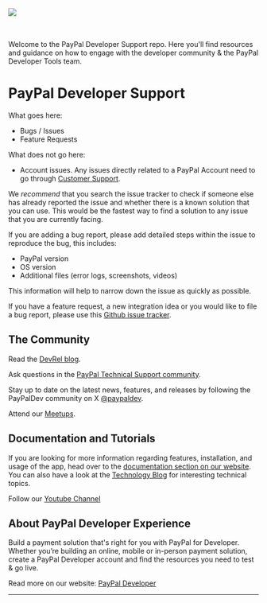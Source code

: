 <a href="https://developer.paypal.com/home">
<img src="https://www.paypalobjects.com/paypal-ui/logos/svg/paypal-developer.svg" /></a><br/><br/><br/>

Welcome to the PayPal Developer Support repo. Here you'll find resources and guidance on how to engage with the developer community & the PayPal Developer Tools team. 

# PayPal Developer Support

What goes here: 
- Bugs / Issues
- Feature Requests

What does not go here:
- Account issues. Any issues directly related to a PayPal Account need to go through [Customer Support](https://www.paypal.com/us/smarthelp/contact-us).

We _recommend_ that you search the issue tracker to check if someone else has already reported the issue and whether there is a known solution that you can use. This would be the fastest way to find a solution to any issue that you are currently facing.

If you are adding a bug report, please add detailed steps within the issue to reproduce the bug, this includes: 
- PayPal version
- OS version
- Additional files (error logs, screenshots, videos)

This information will help to narrow down the issue as quickly as possible. 

If you have a feature request, a new integration idea or you would like to file a bug report, please use this [Github issue tracker](https://github.com/paypal-examples/paypal-dev-support/issues). 

## The Community

Read the [DevRel blog](https://dev.to/paypaldeveloper).

Ask questions in the [PayPal Technical Support community](https://www.paypal-community.com/mts"). <br />

Stay up to date on the latest news, features, and releases by following the PayPalDev community on X [@paypaldev](https://twitter.com/paypaldev).

Attend our [Meetups](https://www.meetup.com/paypal-developer-community/).

## Documentation and Tutorials

If you are looking for more information regarding features, installation, and usage of the app, head over to the <a target="_blank" href="https://developer.paypal.com/docs/online/">documentation section on our website</a>. <br/>
You can also have a look at the [Technology Blog]("https://medium.com/paypal-tech">https://medium.com/paypal-tech) for interesting technical topics. <br/>

Follow our [Youtube Channel](https://www.youtube.com/@paypaldev)    


## About PayPal Developer Experience

Build a payment solution that's right for you with PayPal for Developer.
Whether you’re building an online, mobile or in-person payment solution, create a PayPal Developer account and find the resources you need to test & go live.

Read more on our website: [PayPal Developer](https://developer.paypal.com/home)

---

